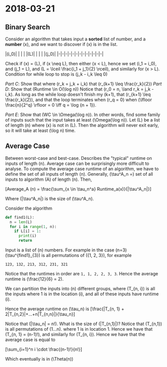 # 2018-03-21

## Binary Search

Consider an algorithm that takes input a **sorted** list of number, and a **number** \(x\), and we want to discover if \(x\) is in the list.

|\(i_0\)| | | | |\(L\)| | | | |\(j_0\)|
|-|-|-|-|-|-|-|-|-|-|-|-|-|


Check if \(x\) = \(L\), if \(x \neq L\), then either \(x < L\), hence we set \(i_1 = i_0\), and \(j_1 = L\), and \(L = \lceil \frac{i_1 + j_1}{2} \rceil\), and similarly for \(x  > L\). Condition for while loop to stop is \(j_k - i_k \leq 0\)

*Part C*: Show that where \(r_k = j_k + i_k\) that \(r_{k+1} \leq \frac{r_k}{2}\)
*Part D*: Show that \(Runtime \in O(\log n)\) Notice that \(r_0 = n, \land r_k = j_k - i_k\). As long as the while loop doesn't finish my \(k+1\), that \(r_{k+1} \leq \frac{r_k}{2}\), and that the loop terminates when \(r_q = 0\) when \(\lfloor \frac{n}{2^q} \rfloor = 0 \iff q = \log {n + 1}\). 

*Part E*: Show that \(WC \in \Omega(\log n)\). In other words, find some family of inputs such that the input takes at least \(\Omega(\log n)\). Let \(L\) be a list of length \(n\) where \(x\) is not in \(L\). Then the algorithm will never exit early, so it will take at least \(\log n\) time.

## Average Case
Between worst-case and best-case. Describes the "typical" runtime on inputs of length \(n\). Average case can be surprisingly more difficult to analyse. To compute the average case runtime of an algorithm, we have to define the set of all inputs of length \(n\). Generally, \(\tau^A_n =\) set of all inputs to algorithm \(A\) of length \(n\). Then, 

\[Average_A (n) = \frac{\sum_{x \in \tau_n^a} Runtime_a(x)}{|\tau^A_n|}\]

Where \(|\tau^A_n|\) is the size of \(\tau^A_n\).

Consider the algorithm 

```python
def find1(L):
  n = len(L)
  for i in range(1, n):
    if L[i] = 1:
      print(i)
      return
```
Input is a list of \(n\) numbers. For example in the case \(n=3\) \(\tau^{find1}_{3}\) is all permutations of \({1, 2, 3}\), for example 

```
123, 132, 213, 312, 231, 321
```

Notice that the runtimes in order are `1, 1, 2, 2, 3, 3`. Hence the average runtime is \(\frac{12}{6} = 2\).

We can partition the inputs into \(n\) different groups, where \(T_{n, i}\) is all the inputs where 1 is in the location \(i\), and all of these inputs have runtime \(i\).

Hence the average runtime on \(\tau_n\) is
\[\frac{|T_{n, 1} + 2|T_{n,2}|+...+n|T_{n,n}|}{\tau_n}\]

Notice that \(|\tau_n| = n!\). What is the size of \(|T_{n,1}|\)? Notice that \(T_{n,1}\) is all permutations of \(1...n\). where 1 is in location 1. Hence we have that \(T_{n, 1} = (n-1)!\), and similarly for \(T_{n, i}\). Hence we have that the average case is equal to

\[\sum_{i=1}^n i \cdot \frac{(n-1)!}{n!}\]

Which eventually is in \(\Theta(n)\)
